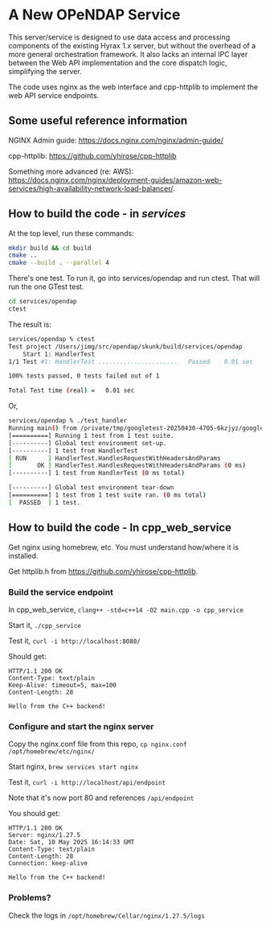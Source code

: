 
# A New OPeNDAP Service 
This server/service is designed to use data access and processing
components of the existing Hyrax 1.x server, but without the overhead
of a more general orchestration framework. It also lacks an internal IPC layer
between the Web API implementation and the core dispatch logic, simplifying 
the server.

The code uses nginx as the web interface and cpp-httplib to implement the
web API service endpoints.

## Some useful reference information

NGINX Admin guide: https://docs.nginx.com/nginx/admin-guide/

cpp-httplib: https://github.com/yhirose/cpp-httplib

Something more advanced (re: AWS): https://docs.nginx.com/nginx/deployment-guides/amazon-web-services/high-availability-network-load-balancer/.

## How to build the code - in _services_

At the top level, run these commands:
```bash
mkdir build && cd build
cmake ..
cmake --build . --parallel 4
```

There's one test. To run it, go into services/opendap and run ctest. That will
run the one GTest test.

```bash
cd services/opendap
ctest
```

The result is:
```bash
services/opendap % ctest
Test project /Users/jimg/src/opendap/skunk/build/services/opendap
    Start 1: HandlerTest
1/1 Test #1: HandlerTest ......................   Passed    0.01 sec

100% tests passed, 0 tests failed out of 1

Total Test time (real) =   0.01 sec
```

Or,
```bash
services/opendap % ./test_handler 
Running main() from /private/tmp/googletest-20250430-4705-6kzjyz/googletest-1.17.0/googletest/src/gtest_main.cc
[==========] Running 1 test from 1 test suite.
[----------] Global test environment set-up.
[----------] 1 test from HandlerTest
[ RUN      ] HandlerTest.HandlesRequestWithHeadersAndParams
[       OK ] HandlerTest.HandlesRequestWithHeadersAndParams (0 ms)
[----------] 1 test from HandlerTest (0 ms total)

[----------] Global test environment tear-down
[==========] 1 test from 1 test suite ran. (0 ms total)
[  PASSED  ] 1 test.
```

## How to build the code - In cpp_web_service

Get nginx using homebrew, etc. You must understand how/where it is
installed. 

Get httplib.h from https://github.com/yhirose/cpp-httplib.

### Build the service endpoint

In cpp_web_service, `clang++ -std=c++14 -O2 main.cpp -o cpp_service`

Start it, `./cpp_service`

Test it, `curl -i http://localhost:8080/`

Should get:
```
HTTP/1.1 200 OK
Content-Type: text/plain
Keep-Alive: timeout=5, max=100
Content-Length: 28

Hello from the C++ backend!
```

### Configure and start the nginx server

Copy the nginx.conf file from this repo, `cp nginx.conf
/opt/homebrew/etc/nginx/`

Start nginx, `brew services start nginx`

Test it, `curl -i http://localhost/api/endpoint`

Note that it's now port 80 and references `/api/endpoint`

You should get:
```
HTTP/1.1 200 OK
Server: nginx/1.27.5
Date: Sat, 10 May 2025 16:14:33 GMT
Content-Type: text/plain
Content-Length: 28
Connection: keep-alive

Hello from the C++ backend!
```

### Problems?
Check the logs in `/opt/homebrew/Cellar/nginx/1.27.5/logs`



